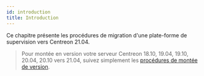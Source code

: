 ```yaml
---
id: introduction
title: Introduction
---
```


Ce chapitre présente les procédures de migration d'une plate-forme de
supervision vers Centreon 21.04.

> Pour montée en version votre serveur Centreon 18.10, 19.04, 19.10, 20.04, 20.10
> vers 21.04, suivez simplement les [procédures de montée de
> version](../upgrade/introduction.md).
